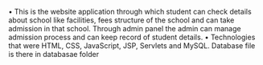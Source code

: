 • This is the website application through which student can check details about school like facilities, fees structure of the school and can take admission in that school. Through admin panel the admin can manage admission process and can keep record of student details.
• Technologies that were HTML, CSS, JavaScript, JSP, Servlets and MySQL.
Database file is there in databasae folder
